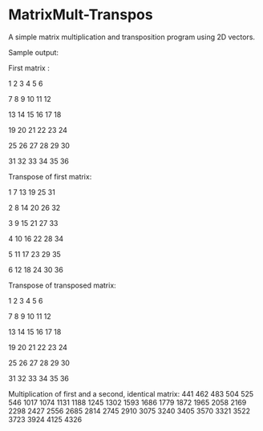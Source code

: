 # MatrixMult-Transpos

A simple matrix multiplication and transposition program using 2D vectors.

Sample output:

First matrix :

   1    2    3    4    5    6
   
   7    8    9   10   11   12
   
  13   14   15   16   17   18
  
  19   20   21   22   23   24
  
  25   26   27   28   29   30
  
  31   32   33   34   35   36
  

Transpose of first matrix:

   1    7   13   19   25   31
   
   2    8   14   20   26   32
   
   3    9   15   21   27   33
   
   4   10   16   22   28   34
   
   5   11   17   23   29   35
   
   6   12   18   24   30   36

Transpose of transposed matrix:

   1    2    3    4    5    6
   
   7    8    9   10   11   12
   
  13   14   15   16   17   18
  
  19   20   21   22   23   24
  
  25   26   27   28   29   30
  
  31   32   33   34   35   36

Multiplication of first and a second, identical matrix:
 441  462  483  504  525  546
1017 1074 1131 1188 1245 1302
1593 1686 1779 1872 1965 2058
2169 2298 2427 2556 2685 2814
2745 2910 3075 3240 3405 3570
3321 3522 3723 3924 4125 4326
